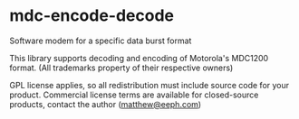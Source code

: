 # mdc-encode-decode
Software modem for a specific data burst format

This library supports decoding and encoding of Motorola's MDC1200 format. (All trademarks property of their respective owners)

GPL license applies, so all redistribution must include source code for your product. Commercial license terms are available
for closed-source products, contact the author (matthew@eeph.com)
